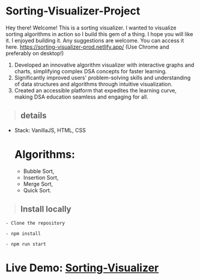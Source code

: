 # Sorting-Visualizer-Project

Hey there! Welcome! This is a sorting visualizer. I wanted to visualize sorting algorithms in action so I build this gem of a thing. I hope you will like it. I enjoyed building it. Any suggestions are welcome. You can access it here. https://sorting-visualizer-prod.netlify.app/ (Use Chrome and preferably on desktop!)

1. Developed an innovative algorithm visualizer with interactive graphs and charts, simplifying complex DSA concepts for faster learning.
2. Significantly improved users' problem-solving skills and understanding of data structures and algorithms through intuitive visualization.
3. Created an accessible platform that expedites the learning curve, making DSA education seamless and engaging for all.

> ## details

- Stack: VanillaJS, HTML, CSS

    # Algorithms:
    - Bubble Sort,
    - Insertion Sort,
    - Merge Sort,
    - Quick Sort.

> ## Install locally

    - Clone the repository

    - npm install

    - npm run start

# Live Demo: [Sorting-Visualizer](https://sorting-visualizer-prod.netlify.app/)
